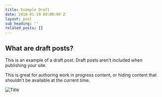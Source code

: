```yaml
---
title: Example Draft
date: 2018-01-19 00:00:00 Z
layout: post
sub_heading: ''
related_posts: []
---
```


## What are draft posts?

This is an example of a draft post. Draft posts aren't included when publishing your site.

This is great for authoring work in progress content, or hiding content that shouldn't be available at the current time.

![](/uploads/2018/02/17/building.jpg "Title")